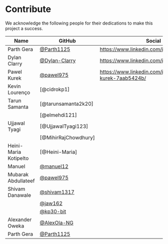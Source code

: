 # Contribute

We acknowledge the following people for their dedications to make this project a success.

| Name | GitHub | Social |
|------|--------|--------|
| Parth Gera | [@Parth1125](https://github.com/Parth1125) | https://www.linkedin.com/in/parthgera326/ |
| Dylan Clarry | [@Dylan-Clarry](https://github.com/Dylan-Clarry) | https://www.linkedin.com/in/dylanclarry/ |
| Pawel Kurek | [@pawel975](https://github.com/pawel975) | https://www.linkedin.com/in/pawe%C5%82-kurek-7aab5424b/ |
| Kevin Lourenço | [@cidrokp1]|
| Tarun Samanta | [@tarunsamanta2k20]
| | [@elmehdi121]
| Ujjawal Tyagi | [@UjjawalTyagi123]
| | [@MihirRajChowdhury]
| Heini-Maria Kotipelto | [@Heini-Maria]
| Manuel | [@manuel12](https://github.com/manuel12) |  |
| Mubarak Abdullateef | [@pawel975](https://github.com/TechLateef) |  |
| Shivam Danawale | [@shivam1317](https://github.com/shivam1317) |  |
|  | [@jaw162](https://github.com/jaw162) |  |
|  | [@kp30-bit](https://github.com/kp30-bit) |  |
| Alexander Oweka | [@AlexOla-NG](https://github.com/AlexOla-NG) |  |
| Parth Gera | [@Parth1125](https://github.com/Parth1125)
